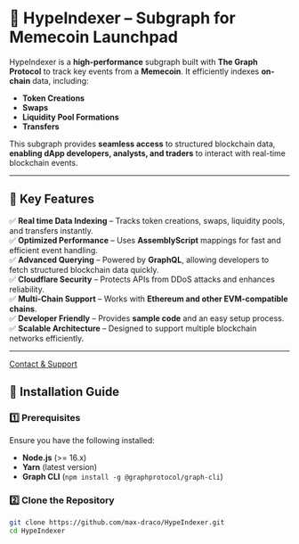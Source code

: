 # 🚀 HypeIndexer – Subgraph for Memecoin Launchpad  

HypeIndexer is a **high-performance** subgraph built with **The Graph Protocol** to track key events from a **Memecoin**. It efficiently indexes **on-chain** data, including:  
- **Token Creations**  
- **Swaps**  
- **Liquidity Pool Formations**  
- **Transfers**  

This subgraph provides **seamless access** to structured blockchain data, **enabling dApp developers, analysts, and traders** to interact with real-time blockchain events.  

---

## 📌 Key Features  

✅ **Real time Data Indexing** – Tracks token creations, swaps, liquidity pools, and transfers instantly.  
✅ **Optimized Performance** – Uses **AssemblyScript** mappings for fast and efficient event handling.  
✅ **Advanced Querying** – Powered by **GraphQL**, allowing developers to fetch structured blockchain data quickly.  
✅ **Cloudflare Security** – Protects APIs from DDoS attacks and enhances reliability.  
✅ **Multi-Chain Support** – Works with **Ethereum and other EVM-compatible chains**.  
✅ **Developer Friendly** – Provides **sample code** and an easy setup process.  
✅ **Scalable Architecture** – Designed to support multiple blockchain networks efficiently.  

---
[Contact & Support](mailto:info@muslih.tech)  

## 🔧 Installation Guide  

### **1️⃣ Prerequisites**  
Ensure you have the following installed:  
- **Node.js** (>= 16.x)  
- **Yarn** (latest version)  
- **Graph CLI** (`npm install -g @graphprotocol/graph-cli`)  

### **2️⃣ Clone the Repository**  
```sh
git clone https://github.com/max-draco/HypeIndexer.git
cd HypeIndexer
